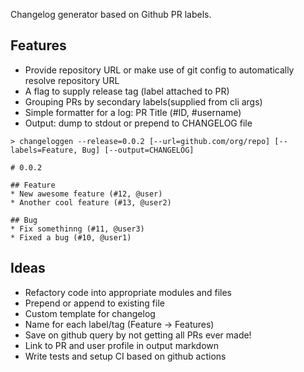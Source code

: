 Changelog generator based on Github PR labels.

## Features

- Provide repository URL or make use of git config to automatically resolve repository URL
- A flag to supply release tag (label attached to PR)
- Grouping PRs by secondary labels(supplied from cli args)
- Simple formatter for a log: PR Title (#ID, #username)
- Output: dump to stdout or prepend to CHANGELOG file

```
> changeloggen --release=0.0.2 [--url=github.com/org/repo] [--labels=Feature, Bug] [--output=CHANGELOG]

# 0.0.2

## Feature
* New awesome feature (#12, @user)
* Another cool feature (#13, @user2)

## Bug
* Fix somethinng (#11, @user3)
* Fixed a bug (#10, @user1)
```

## Ideas

- Refactory code into appropriate modules and files
- Prepend or append to existing file
- Custom template for changelog
- Name for each label/tag (Feature -> Features)
- Save on github query by not getting all PRs ever made!
- Link to PR and user profile in output markdown
- Write tests and setup CI based on github actions